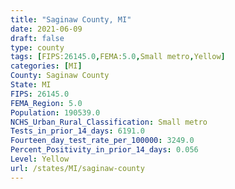 ```yaml
---
title: "Saginaw County, MI"
date: 2021-06-09
draft: false
type: county
tags: [FIPS:26145.0,FEMA:5.0,Small metro,Yellow]
categories: [MI]
County: Saginaw County
State: MI
FIPS: 26145.0
FEMA_Region: 5.0
Population: 190539.0
NCHS_Urban_Rural_Classification: Small metro
Tests_in_prior_14_days: 6191.0
Fourteen_day_test_rate_per_100000: 3249.0
Percent_Positivity_in_prior_14_days: 0.056
Level: Yellow
url: /states/MI/saginaw-county
---
```



